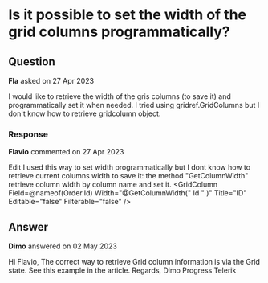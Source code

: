 # Is it possible to set the width of the grid columns programmatically?

## Question

**Fla** asked on 27 Apr 2023

I would like to retrieve the width of the gris columns (to save it) and programmatically set it when needed. I tried using gridref.GridColumns but I don't know how to retrieve gridcolumn object.

### Response

**Flavio** commented on 27 Apr 2023

Edit I used this way to set width programmatically but I dont know how to retrieve current columns width to save it: the method "GetColumnWidth" retrieve column width by column name and set it. <GridColumns>
<GridCheckboxColumn />
<GridColumn Field=@nameof(Order.Id) Width="@GetColumnWidth(" Id " )" Title="ID" Editable="false" Filterable="false" />

## Answer

**Dimo** answered on 02 May 2023

Hi Flavio, The correct way to retrieve Grid column information is via the Grid state. See this example in the article. Regards, Dimo Progress Telerik
